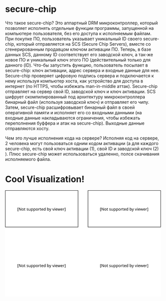 # secure-chip

Что такое secure-chip? Это аппартный DRM микроконтроллер, который позволяет исполнять отдельные функции программы, запущенной на компьютере пользователя, без его доступа к исполняемым файлам. При покупке ПО, пользователь указывает уникальный ID своего secure-chip, который отправляется на SCS (Secure Chip Servers), вместе со сгенерированным продавцом ключом активации ПО. Теперь, в базе данных SCS, данному ID соответствует его заводской ключ, а так-же новое ПО и уникальный ключ этого ПО (действительный только для данного (ID). Что-бы запустить функцию, пользователь посылает в secure-chip: ключ активации, адрес сервера и входные данные для нее. Secure-chip проверяет цифровую подпись сервера и подключается к нему используя компьютер хоста, как устройство для доступа в интернет (по HTTPS, чтобы избежать man-in-middle аттак). Secure-chip отправляет на сервер свой ID, заводской ключ и ключ активации. SCS шифрует скомпилированный под архитектуру микроконтроллера бинарный файл (используя заводской ключ) и отправляет его чипу. Затем, secure-chip расшифровывает бинарный файл в своей оперативной памяти и исполняет его со входными данными (на входные данные накладываются ограничения, чтобы избежать переполнения буффера и атак на secure-chip). Выходные данные отправляются хосту.

Чем это лучше исполнения кода на сервере? Исполняя код на сервере, 2 человека могут пользоваться одним кодом активации (а для каждого secure-chip, есть свой ключ активации (1), свой ID и заводской ключ (2) ). Плюс secure-chip может использоваться удаленно, полсе скачивания исполняемого файла.

# Cool Visualization!
![Picture](./secure-container-whitebg.svg)
